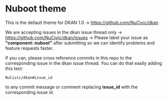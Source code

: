 # Nuboot theme

This is the default theme for DKAN 1.0 -> https://github.com/NuCivic/dkan

We are accepting issues in the dkan issue thread only -> https://github.com/NuCivic/dkan/issues -> Please label your issue as **"component: nuboot"** after submitting so we can identify problems and feature requests faster.

If you can, please cross reference commits in this repo to the corresponding issue in the dkan issue thread. You can do that easily adding this text:

```
NuCivic/dkan#issue_id
``` 

to any commit message or comment replacing **issue_id** with the corresponding issue id.
